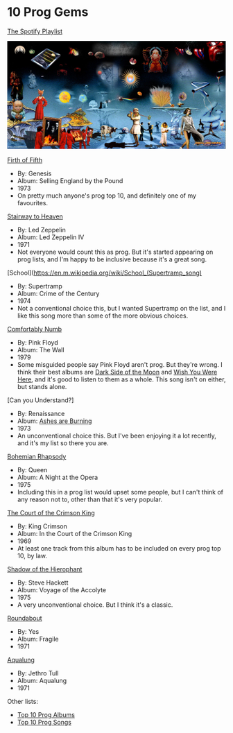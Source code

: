 # 10 Prog Gems

[The Spotify Playlist](https://open.spotify.com/playlist/3Bt7uarJOr161i0p8J5R1U?si=1d0c4753438a4ab2)

![Prog collage](5741792-2.jpg)

[Firth of Fifth](https://en.m.wikipedia.org/wiki/Firth_of_Fifth)
- By: Genesis 
- Album: Selling England by the Pound
- 1973
- On pretty much anyone's prog top 10, and definitely one of my favourites.

[Stairway to Heaven](https://en.m.wikipedia.org/wiki/Stairway_to_Heaven)
- By: Led Zeppelin
- Album: Led Zeppelin IV
- 1971
- Not everyone would count this as prog. But it's started appearing on prog lists, and I'm happy to be inclusive because it's a great song.
  
[School](https://en.m.wikipedia.org/wiki/School_(Supertramp_song)
- By: Supertramp
- Album: Crime of the Century
- 1974
- Not a conventional choice this, but I wanted Supertramp on the list, and I like this song more than some of the more obvious choices.

[Comfortably Numb](https://en.m.wikipedia.org/wiki/Comfortably_Numb)
- By: Pink Floyd
- Album: The Wall
- 1979
- Some misguided people say Pink Floyd aren't prog. But they're wrong. I think their best albums are [Dark Side of the Moon]() and [Wish You Were Here](), and it's good to listen to them as a whole. This song isn't on either, but stands alone.
  
[Can you Understand?]
- By: Renaissance
- Album: [Ashes are Burning](https://en.m.wikipedia.org/wiki/Ashes_Are_Burning)
- 1973
- An unconventional choice this. But I've been enjoying it a lot recently, and it's my list so there you are.

[Bohemian Rhapsody](https://en.m.wikipedia.org/wiki/Bohemian_Rhapsody)
- By: Queen
- Album: A Night at the Opera
- 1975
- Including this in a prog list would upset some people, but I can't think of any reason not to, other than that it's very popular.

[The Court of the Crimson King](https://en.m.wikipedia.org/wiki/The_Court_of_the_Crimson_King)
- By: King Crimson
- Album: In the Court of the Crimson King
- 1969
- At least one track from this album has to be included on every prog top 10, by law.

[Shadow of the Hierophant]()
- By: Steve Hackett
- Album: Voyage of the Accolyte
- 1975
- A very unconventional choice. But I think it's a classic.

[Roundabout]()
- By: Yes
- Album: Fragile
- 1971
  
[Aqualung]()
- By: Jethro Tull
- Album: Aqualung
- 1971

Other lists:
- [Top 10 Prog Albums](https://www.youtube.com/watch?v=I4_YMKQUSqI)
- [Top 10 Prog Songs](https://www.youtube.com/watch?v=TMDgU-DLxB8)
